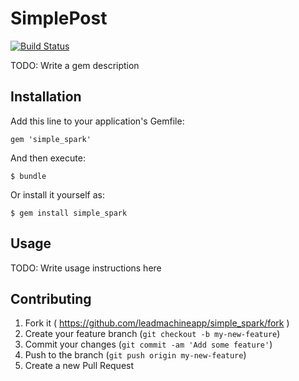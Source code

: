 # SimplePost

[![Build Status](https://travis-ci.org/leadmachineapp/simple_spark.png?branch=master)](https://travis-ci.org/leadmachineapp/simple_spark)

TODO: Write a gem description

## Installation

Add this line to your application's Gemfile:

    gem 'simple_spark'

And then execute:

    $ bundle

Or install it yourself as:

    $ gem install simple_spark

## Usage

TODO: Write usage instructions here

## Contributing

1. Fork it ( https://github.com/leadmachineapp/simple_spark/fork )
2. Create your feature branch (`git checkout -b my-new-feature`)
3. Commit your changes (`git commit -am 'Add some feature'`)
4. Push to the branch (`git push origin my-new-feature`)
5. Create a new Pull Request
